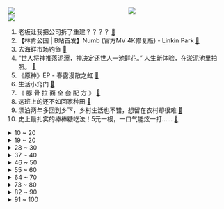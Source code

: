 <div >
	<a style="float:left;width:55%;" href = "https://github.com/anuraghazra/github-readme-stats">
	 <img src = "https://github-readme-stats.vercel.app/api?username=iuuuuuaena&theme=buefy&show_icons=true"/>
	</a>
	<a  style="float:right;width:45%" href = "https://github.com/anuraghazra/github-readme-stats">
	 <img  src="https://github-readme-stats.vercel.app/api/top-langs/?username=anuraghazra&layout=compact"/>
	</a>
	</div>

[![](https://img.shields.io/badge/jxd-@jxdgogogo.xyz-yellowgreen.svg)](https://www.jxdgogogo.xyz)<br>
1. 老板让我把公司拆了重建？？？？ [:link:](//www.bilibili.com/video/BV1pL411r7q6) <br>
2. 【林肯公园 | B站首发】Numb (官方MV 4K修复版) - Linkin Park [:link:](//www.bilibili.com/video/BV1Mm4y1k7We) <br>
3. 去海鲜市场钓鱼 [:link:](//www.bilibili.com/video/BV1rx4y1w7fP) <br>
4. “世人将神推落泥潭，神决定还世人一池鲜花。”                              人生新体验，在淤泥池里拍照。 [:link:](//www.bilibili.com/video/BV1zL411r7RW) <br>
5. 《原神》EP - 春露漫散之虹 [:link:](//www.bilibili.com/video/BV1Sg4y1s7Qp) <br>
6. 生活小窍门 [:link:](//www.bilibili.com/video/BV18v4y1j7AQ) <br>
7. 《 豚 骨 拉 面 全 套 配 方 》 [:link:](//www.bilibili.com/video/BV19m4y1r7TV) <br>
8. 这班上的还不如回家种田 [:link:](//www.bilibili.com/video/BV1Sk4y1t7RC) <br>
9. 漂泊两年多回到乡下，乡村生活也不错，想留在农村却很难 [:link:](//www.bilibili.com/video/BV1ob411d78A) <br>
10. 史上最扎实的棒棒糖吃法！5元一根，一口气能炫一打…… [:link:](//www.bilibili.com/video/BV1cP411o7KN) <br>
<details>
<summary>10 ~ 20</summary>

11. 【袁娅维×万物起舞】人间CD机袁娅维倾情献唱，如梦声线演绎女魃墓前尘今生 [:link:](//www.bilibili.com/video/BV1JM411p7H9) <br>
12. 没有一只鸡能活着离开沈阳，上海老王实名推荐！【怎么这么值ep58-传说鸡架】 [:link:](//www.bilibili.com/video/BV1Tv4y1j77g) <br>
13. 【医案寻踪】一年不吃早饭的人现在怎么样了？让我们揭开一场隐瞒我们70年的健康骗局！ [:link:](//www.bilibili.com/video/BV1Zs4y1H7NV) <br>
14. ⚡西 域 战 神⚡ [:link:](//www.bilibili.com/video/BV11c411E7ga) <br>
15. 变形金刚 塞伯坦往事 [离谱配音] [:link:](//www.bilibili.com/video/BV1uo4y1B75J) <br>
16. 省赛输了，摇一个 [:link:](//www.bilibili.com/video/BV1Dm4y1r7M2) <br>
17. “我好多年没玩了，好想和你玩一局” [:link:](//www.bilibili.com/video/BV1tL411d7ca) <br>
18. 大多数去职校学电竞的人都怎样了？这个视频给你答案！ [:link:](//www.bilibili.com/video/BV1T84y1w7ar) <br>
19. 给全网粉丝量超1亿的篮球团队做画质改造，差点难倒我们？ [:link:](//www.bilibili.com/video/BV19v4y1V7od) <br>
</details>
<details>
<summary>19 ~ 20</summary>

20. 当年“血洗”全球的100首经典歌曲，DNA真的控制不住了！ [:link:](//www.bilibili.com/video/BV1vT411k7dS) <br>
21. 街上狗比孩子多 韩国人好像真的不生小孩 [:link:](//www.bilibili.com/video/BV1BY4y1X7zT) <br>
22. 【渊默行动】首杀危机等级39 灾渊首言登神默 怒海掌握逆世钩 [:link:](//www.bilibili.com/video/BV1Rc411j7Zt) <br>
23. 【花小烙】为什么脑袋撞到后会起很大一个包，身体其他地方就不会？ [:link:](//www.bilibili.com/video/BV1Vv4y1j7zh) <br>
24. 我，柳三变，白衣卿相，奉旨填词，人生很难，但我没失败 [:link:](//www.bilibili.com/video/BV1RT41167qg) <br>
25. 这些开锁的套路有多损！全是损人利己！为了自己的利益，消费了我们多少信任和金钱！ [:link:](//www.bilibili.com/video/BV11M4y167Yo) <br>
26. 【危机合约】"起源行动"无名庇护所18镀层+日替全关卡攻略！摆完挂机+平民低配攻略合集！《明日方舟》|魔法Zc目录 难度18 [:link:](//www.bilibili.com/video/BV1G84y137P1) <br>
27. 《 以 父 之 名 》 [:link:](//www.bilibili.com/video/BV1qY4y1D7oL) <br>
28. 危机合约 了解你的捍卫者 [:link:](//www.bilibili.com/video/BV1vX4y1Z7YD) <br>
</details>
<details>
<summary>28 ~ 30</summary>

29. 熊猫：长这么大都没受过这样的气！ [:link:](//www.bilibili.com/video/BV1xL411d7XW) <br>
30. 家人们，来了！ [:link:](//www.bilibili.com/video/BV18V4y1R7EE) <br>
31. 【人生态度】完整版丨房子着火我拍照~人生乱套我睡觉~~ [:link:](//www.bilibili.com/video/BV1yY4y1X7mC) <br>
32. 水课这么多？学生需要能帮他们找到工作的真干货！最全实习攻略：实习时机/实习岗位选择/实习渠道/简历撰写/面试技巧/实习注意 [:link:](//www.bilibili.com/video/BV1kL411R74z) <br>
33. 我会等枯树生出芽，开出新的花。春日里，给大家唱首温暖的歌。《我会等》cover承桓 [:link:](//www.bilibili.com/video/BV1dv4y1L7vW) <br>
34. 对他使用新空间卡组吧【水无月菌】 [:link:](//www.bilibili.com/video/BV1cL411r7Zn) <br>
35. 不会还有人没有小猫哄睡吧～ [:link:](//www.bilibili.com/video/BV1uP411o7CY) <br>
36. 【起源行动】无名庇护所18+挑战+每日8级 摆完挂机 简单好抄（危机合约合集，持续更新中，更新至3.23尚蜀山道8） [:link:](//www.bilibili.com/video/BV1Ev4y1j79y) <br>
37. 公开处刑！当up主6年，我竟被母校挂出来了… [:link:](//www.bilibili.com/video/BV1sb411o7Qj) <br>
</details>
<details>
<summary>37 ~ 40</summary>

38. 我再也见不到川哥了 [:link:](//www.bilibili.com/video/BV1KP411o7AJ) <br>
39. 【NMIXX】"Love Me Like This" M/V [:link:](//www.bilibili.com/video/BV1ST411677Y) <br>
40. 他的歌你最少听过3000遍，但是你可能根本不知道他 [:link:](//www.bilibili.com/video/BV1iv4y1L7JU) <br>
41. 突击检查：外国人对中国有什么离谱问题 [:link:](//www.bilibili.com/video/BV1ex4y1w7CD) <br>
42. 战绩:一人1272元！今年必胜客自助又来啦！践行光盘行动！ [:link:](//www.bilibili.com/video/BV1kT41167Be) <br>
43. 渲染了一个月，希望能有一万播放... [:link:](//www.bilibili.com/video/BV1PL411d7XR) <br>
44. 加入了礼仪队的我可不会放过任何练习的机会啊！ [:link:](//www.bilibili.com/video/BV1jM411p7yv) <br>
45. 花花公子、间谍、将军，最后是芬兰的英雄：曼纳海姆(上)【历史调研室38】 [:link:](//www.bilibili.com/video/BV1pL411r7BR) <br>
46. 北京.农业大学 [:link:](//www.bilibili.com/video/BV1ZL411R7uj) <br>
</details>
<details>
<summary>46 ~ 50</summary>

47. 逼老板干了一天活，他选择了退群… [:link:](//www.bilibili.com/video/BV1jM4y167N6) <br>
48. 我发现你不太合群，所以我给你准备了这个故事 [:link:](//www.bilibili.com/video/BV18L411r7fq) <br>
49. 【阿斗】55万人打出9.2分，被无数影迷奉为“必看神作”！史上最经典的窃听电影《窃听风暴》 [:link:](//www.bilibili.com/video/BV1Ls4y1n76K) <br>
50. 无限穿帮！当埃及up看《木乃伊》 [:link:](//www.bilibili.com/video/BV12L411R7w9) <br>
51. 起源行动18 [:link:](//www.bilibili.com/video/BV16Y4y1D7yR) <br>
52. 一网打尽！一口气看完230款史低游戏【steam春促折扣信息】 [:link:](//www.bilibili.com/video/BV1Ab411o7Bi) <br>
53. 用七百万笔画了一幅画。 [:link:](//www.bilibili.com/video/BV1W84y1w7Cc) <br>
54. 关于我半夜在路边救了一只猫 [:link:](//www.bilibili.com/video/BV1hV4y197QJ) <br>
55. 穆桂英刀马旦申请出战，谁的听戏DNA动了！ [:link:](//www.bilibili.com/video/BV13X4y1Z766) <br>
</details>
<details>
<summary>55 ~ 60</summary>

56. 我们都低估了GPT-4，它才是梦开始的地方 [:link:](//www.bilibili.com/video/BV1Yc411j7yx) <br>
57. 放炮时不能多看一眼 [:link:](//www.bilibili.com/video/BV1T24y1E7fJ) <br>
58. 零基础英语自然拼读 [:link:](//www.bilibili.com/video/BV1ox4y1P7Ea) <br>
59. Overdose ver. Shoto【翻唱】 [:link:](//www.bilibili.com/video/BV1oo4y1W7i3) <br>
60. 啊太美味了～ [:link:](//www.bilibili.com/video/BV1Go4y1B79G) <br>
61. 日本神级广告：零CG真人出演，50人分饰两角，2分钟一镜到底演绎12年父女情 [:link:](//www.bilibili.com/video/BV1TL411r7fF) <br>
62. 防臭小子计划第一课:教女儿装系统！ [:link:](//www.bilibili.com/video/BV1YL411r7SB) <br>
63. 中文情歌：死了都要爱；俄语情歌：不爱我就去死 [:link:](//www.bilibili.com/video/BV1qx4y1w7vz) <br>
64. 这期VLOG我拍了十年|200张照片回顾一个爱折腾女生的十年|念念不忘必有回响~ [:link:](//www.bilibili.com/video/BV1T84y137jK) <br>
</details>
<details>
<summary>64 ~ 70</summary>

65. 哈哈，再也不相信网上的穿搭了！ [:link:](//www.bilibili.com/video/BV1YM4y167Ba) <br>
66. 二次元李云龙 [:link:](//www.bilibili.com/video/BV1rY4y1D7Ez) <br>
67. ⚡喵喵喵喵喵喵喵喵喵喵喵喵喵喵 [:link:](//www.bilibili.com/video/BV1wg4y1t7j6) <br>
68. 我把中国辣条，投屏到纽约时代广场大屏幕上！！美国人会什么反应？ [:link:](//www.bilibili.com/video/BV14M4y167ta) <br>
69. 粮油之死：四大粮商做空中国，长达100年的粮油战争从未结束！【世界战史】 [:link:](//www.bilibili.com/video/BV1fs4y1H7my) <br>
70. 460w粉丝生活区UP主开什么车？东尼ookii座驾曝光！ [:link:](//www.bilibili.com/video/BV1eP411o7ek) <br>
71. “当你顶不住的时候，来看看这个吧” [:link:](//www.bilibili.com/video/BV1Uk4y1t7X4) <br>
72. 猫：我的母语是无语! [:link:](//www.bilibili.com/video/BV1dL411R7rB) <br>
73. 首发丨戴森空气净化...耳机？纯整活还是真实用？ [:link:](//www.bilibili.com/video/BV1JL411d7LF) <br>
</details>
<details>
<summary>73 ~ 80</summary>

74. 剑魔：出BUG了？对面怎么没有装备？什么鬼？ [:link:](//www.bilibili.com/video/BV1qb411Z7zQ) <br>
75. 多大的风啊？能把树都吹成“牙刷”…新西兰班克斯半岛风大的地理原因来啦！ [:link:](//www.bilibili.com/video/BV1Es4y1p7m5) <br>
76. 极限反杀！意外让女友发现她视频里出现的奇怪人影…她快疯了！ [:link:](//www.bilibili.com/video/BV1xP411o7RW) <br>
77. 沃尔玛购物袋是什么梗【梗指南】 [:link:](//www.bilibili.com/video/BV1hL411r7P4) <br>
78. 满配红刀哥 VS 全地面六星干员，传奇之所以是传奇……【明日方舟】 [:link:](//www.bilibili.com/video/BV1k84y137Xq) <br>
79. 总工时19天，用石料480方，用传统技术建造一座  石拱桥（全集） [:link:](//www.bilibili.com/video/BV1t84y1w7Ps) <br>
80. 宵宫放烟花之蹦迪神曲！参上！ [:link:](//www.bilibili.com/video/BV1sV4y197QP) <br>
81. 十年光阴，岁月如梭 [:link:](//www.bilibili.com/video/BV1SY4y1X7x5) <br>
82. 当三国走进现实 [:link:](//www.bilibili.com/video/BV1Yg4y1b7PA) <br>
</details>
<details>
<summary>82 ~ 90</summary>

83. 给初音未来买内裤还是很害羞的：选择跟虚拟偶像结婚的日本男人(中日双语)(23/03/17) [:link:](//www.bilibili.com/video/BV1oT41167wW) <br>
84. 从拒绝到信任，见证一只无爪流浪猫身材走样的过程 [:link:](//www.bilibili.com/video/BV1zT41167cG) <br>
85. 放学了！回家跳个舞！(*ˉ︶ˉ*) [:link:](//www.bilibili.com/video/BV1sc411j7zR) <br>
86. 【半佛】戴森做耳机？我笑了。这耳机也太能吹了 [:link:](//www.bilibili.com/video/BV13o4y1q78g) <br>
87. 日后升起的每一缕炊烟，都是对你的思念 [:link:](//www.bilibili.com/video/BV1Cg4y147zr) <br>
88. 我 这 是 娶 了 个 变 态 回 家 ！ ？ [:link:](//www.bilibili.com/video/BV1Eo4y1q77X) <br>
89. “ 北 方 人 诱 捕 器 ” [:link:](//www.bilibili.com/video/BV1r24y1x7jb) <br>
90. 打工人开会的N种类型（你是哪一型？ [:link:](//www.bilibili.com/video/BV11g4y1W7iD) <br>
91. 今天爷爷给我看一件特殊的衣服 [:link:](//www.bilibili.com/video/BV1No4y1B78S) <br>
</details>
<details>
<summary>91 ~ 100</summary>

92. 我们买来了各种各样的日历看一下大家是怎么过日子的... [:link:](//www.bilibili.com/video/BV1iP411o7Nw) <br>
93. 小飞刀来喽 [:link:](//www.bilibili.com/video/BV1Zo4y1q7hQ) <br>
94. 黑暗荣耀恶人组变装秀 [:link:](//www.bilibili.com/video/BV11T41167zQ) <br>
95. 聊点不能聊的叭｜小说坦白局 [:link:](//www.bilibili.com/video/BV1Ts4y1n7Lq) <br>
96. 共鸣测试概念PV丨重启 [:link:](//www.bilibili.com/video/BV1pL411d7ny) <br>
97. 一群up主在城市玩共享位置捉迷藏！太可怕了！！【第二期】 [:link:](//www.bilibili.com/video/BV1KP411f7fc) <br>
98. 《柯南》紧跟时事！是故意还是不小心？ [:link:](//www.bilibili.com/video/BV19v4y1V7rR) <br>
99. “回家的肉惑” [:link:](//www.bilibili.com/video/BV18k4y1t7sb) <br>
100. # 手绘蛋糕#奶油霜浮雕手绘蛋糕#唐装美人#古风 [:link:](//www.bilibili.com/video/BV1k24y1E7pY) <br>
</details>
